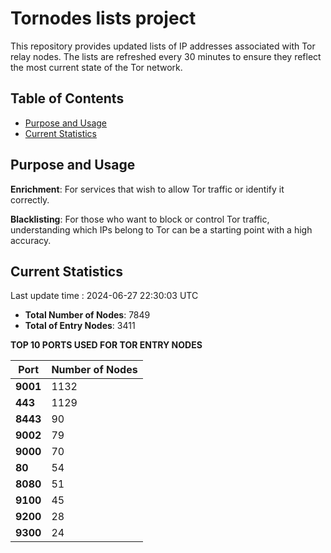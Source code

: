 # Tornodes lists project

This repository provides updated lists of IP addresses associated with Tor relay nodes. The lists are refreshed every 30 minutes to ensure they reflect the most current state of the Tor network.

## Table of Contents

- [Purpose and Usage](#purpose-and-usage)
- [Current Statistics](#current-statistics)


## Purpose and Usage

**Enrichment**: For services that wish to allow Tor traffic or identify it correctly.

**Blacklisting**: For those who want to block or control Tor traffic, understanding which IPs belong to Tor can be a starting point with a high accuracy.

## Current Statistics

Last update time : 2024-06-27 22:30:03 UTC

- **Total Number of Nodes**: 7849
- **Total of Entry Nodes**: 3411

**TOP 10 PORTS USED FOR TOR ENTRY NODES**

| **Port** | **Number of Nodes** |
|------|-----------------|
| **9001**   | 1132  |
| **443**   | 1129  |
| **8443**   | 90  |
| **9002**   | 79  |
| **9000**   | 70  |
| **80**   | 54  |
| **8080**   | 51  |
| **9100**   | 45  |
| **9200**   | 28  |
| **9300**   | 24  |

